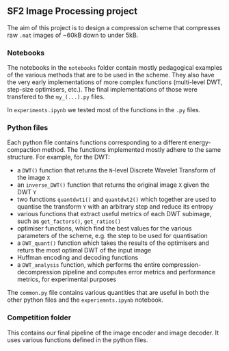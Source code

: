 ## SF2 Image Processing project

The aim of this project is to design a compression scheme that compresses raw ```.mat``` images of ~60kB down to under 5kB.

### Notebooks

The notebooks in the ```notebooks``` folder contain mostly pedagogical examples of the various methods that are to be used in the scheme. They also have the very early implementations of more complex functions (multi-level DWT, step-size optimisers, etc.). The final implementations of those were transfered to the ```my_(...).py``` files.

In ```experiments.ipynb``` we tested most of the functions in the ```.py``` files.

### Python files

Each python file contains functions corresponding to a different energy-compaction method. The functions implemented mostly adhere to the same structure. For example, for the DWT:

+ a ```DWT()``` function that returns the ```N```-level Discrete Wavelet Transform of the image ```X```
+ an ```inverse_DWT()``` function that returns the original image ```X``` given the DWT ```Y```
+ two functions ```quantdwt1()``` and ```quantdwt2()``` which together are used to quantise the transform ```Y``` with an arbitrary step and reduce its entropy
+ various functions that extract useful metrics of each DWT subimage, such as ```get_factors()```, ```get_ratios()```
+ optimiser functions, which find the best values for the various parameters of the scheme, e.g. the step to be used for quantisation
+ a ```DWT_quant()``` function which takes the results of the optimisers and returs the most optimal DWT of the input image
+ Huffman encoding and decoding functions
+ a ```DWT_analysis``` function, which performs the entire compression-decompression pipeline and computes error metrics and performance metrics, for experimental purposes

The ```common.py``` file contains various quantities that are useful in both the other python files and the ```experiemnts.ipynb``` notebook.

### Competition folder

This contains our final pipeline of the image encoder and image decoder. It uses various functions defined in the python files. 


